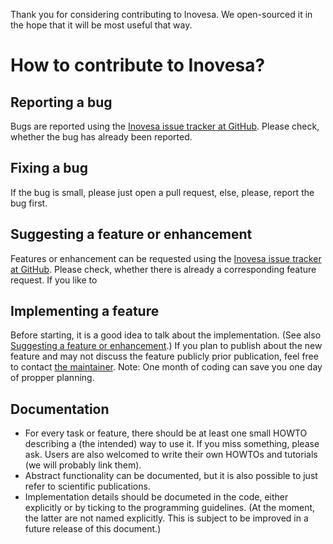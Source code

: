 Thank you for considering contributing to Inovesa.
We open-sourced it in the hope that it will be most useful that way.


# How to contribute to Inovesa?

## Reporting a bug

Bugs are reported using the
[Inovesa issue tracker at GitHub](https://github.com/Inovesa/Inovesa/issues).
Please check, whether the bug has already been reported.

## Fixing a bug

If the bug is small, please just open a pull request,
else, please, report the bug first.


## Suggesting a feature or enhancement

Features or enhancement can be requested using the
[Inovesa issue tracker at GitHub](https://github.com/Inovesa/Inovesa/issues).
Please check, whether there is already a corresponding feature request.
If you like to 


## Implementing a feature

Before starting, it is a good idea to talk about the implementation.
(See also
[Suggesting a feature or enhancement](#suggesting-a-feature-or-enhancement).)
If you plan to publish about the new feature
and may not discuss the feature publicly prior publication,
feel free to contact [the maintainer](CONTRIBUTORS.md#maintainer).
Note: One month of coding can save you one day of propper planning.


## Documentation

* For every task or feature, there should be at least one
small HOWTO describing a (the intended) way to use it.
If you miss something, please ask.
Users are also welcomed to write their own HOWTOs and tutorials
(we will probably link them).
* Abstract functionality can be documented,
but it is also possible to just refer to scientific publications.
* Implementation details should be documeted in the code,
either explicitly or by ticking to the programming guidelines.
(At the moment, the latter are not named explicitly.
This is subject to be improved in a future release of this document.)




